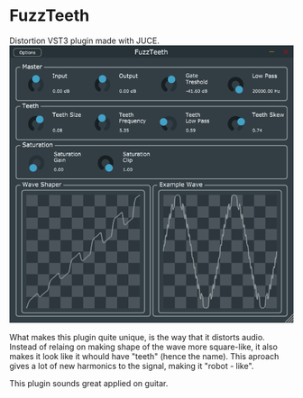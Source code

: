 # FuzzTeeth
Distortion VST3 plugin made with JUCE.
![FuzzTeeth's window's screenshot](docs/window.png)

What makes this plugin quite unique, is the way that it distorts audio.
Instead of relaing on making shape of the wave more square-like, it also makes it look like it whould have "teeth" (hence the name).
This aproach gives a lot of new harmonics to the signal, making it "robot - like".

This plugin sounds great applied on guitar.